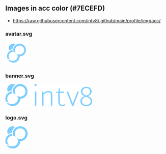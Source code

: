 ## Images in acc color (#7ECEFD)

* https://raw.githubusercontent.com/intv8/.github/main/profile/img/acc/

### avatar.svg

<img
  alt="intv8 logo in accent color"
  height="70"
  src="avatar.svg"
/>

### banner.svg

<img
  alt="intv8 banner in accent color"
  height="70"
  src="banner.svg"
/>

### logo.svg

<img
  alt="intv8 logo in accent color"
  height="70"
  src="logo.svg"
/>
